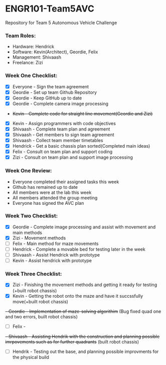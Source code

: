 # ENGR101-Team5AVC
Repository for Team 5 Autonomous Vehicle Challenge


### Team Roles:
 - Hardware: Hendrick
 - Software: Kevin(Architect), Geordie, Felix
 - Management: Shivaash
 - Freelance: Zizi

### Week One Checklist:
 - [x] Everyone - Sign the team agreement
 - [x] Geordie - Set up team Github Repository
 - [x] Geordie - Keep GitHub up to date
 - [x] Geordie - Complete camera image processing
 - ~~Kevin - Complete code for straight line movement(Geordie and Zizi)~~
 - [x] Kevin - Assign programmers with code objectives
 - [x] Shivaash - Complete team plan and agreement
 - [x] Shivaash - Get members to sign team agreement
 - [x] Shivaash - Collect team member timetables
 - [x] Hendrick - Get a basic chassis plan sorted(Completed main ideas)
 - [x] Felix - Consult on team plan and support coding
 - [x] Zizi - Consult on team plan and support image processing
 
### Week One Review:
 - Everyone completed their assigned tasks this week
 - Github has remained up to date
 - All members were at the lab this week
 - All members attended the group meeting
 - Everyone has signed the AVC plan

### Week Two Checklist:
 - [x] Geordie - Complete image processing and assist with movement and main methods
 - [x] Zizi - Movement methods
 - [ ] Felix - Main method for maze movements
 - [ ] Hendrick - Complete a movable bed for testing later in the week
 - [ ] Shivaash - Assist Hendrick with prototype
 - [ ] Kevin - Assist hendrick with prototype

### Week Three Checklist:
 - [x] Zizi - Finishing the movement methods and getting it ready for testing (+built robot chassis)
 - [x] Kevin - Getting the robot onto the maze and have it succssfully move(+built robot chassis)
 
 ~~- Geordie - Implementation of maze-solving algorithim~~ (Bug fixed quad one and two errors, built robot chassis)
 - [ ] Felix - 
 
 ~~- Shivaash - Assisting Hendrik with the construction and planning possible imrpovements such as for further quadrants~~ (built robot chassis)
 - [ ] Hendrik - Testing out the base, and planning possible improvments for the physical build
